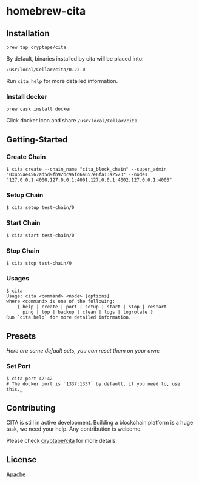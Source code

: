 homebrew-cita
=============

## Installation
```
brew tap cryptape/cita
```

By default, binaries installed by cita will be placed into:

```
/usr/local/Cellar/cita/0.22.0
```

Run `cita help` for more detailed information.

### Install docker
```
brew cask install docker
```

Click docker icon and share `/usr/local/Cellar/cita`.


## Getting-Started

### Create Chain

```
$ cita create --chain_name "cita_block_chain" --super_admin "0x4b5ae4567ad5d9fb92bc9afd6a657e6fa13a2523" --nodes "127.0.0.1:4000,127.0.0.1:4001,127.0.0.1:4002,127.0.0.1:4003"
```

### Setup Chain

```
$ cita setup test-chain/0
```

### Start Chain
```
$ cita start test-chain/0
```

### Stop Chain
```
$ cita stop test-chain/0
```

### Usages
```
$ cita
Usage: cita <command> <node> [options]
where <command> is one of the following:
    { help | create | port | setup | start | stop | restart
      ping | top | backup | clean | logs | logrotate }
Run `cita help` for more detailed information.
```

## Presets

_Here are some default sets, you can reset them on your own:_

### Set Port

```
$ cita port 42:42
# The docker port is `1337:1337` by default, if you need to, use this._
```

## Contributing

CITA is still in active development. Building a blockchain platform is a huge task, we need your help. Any contribution is welcome.

Please check [cryptape/cita][1] for more details.

## License

[Apache](/LICENSE)

[1]: https://github.com/cryptape/cita
